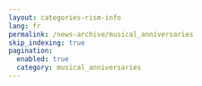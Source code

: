 ```yaml
---
layout: categories-rism-info
lang: fr
permalink: /news-archive/musical_anniversaries
skip_indexing: true
pagination: 
  enabled: true
  category: musical_anniversaries
---
```

